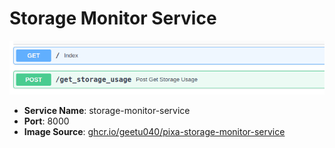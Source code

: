 # Storage Monitor Service

![](../../assets/storage-monitor-service.png)

- **Service Name**: storage-monitor-service
- **Port**: 8000
- **Image Source**: [ghcr.io/geetu040/pixa-storage-monitor-service](https://github.com/users/geetu040/packages/container/package/pixa-storage-monitor-service)
